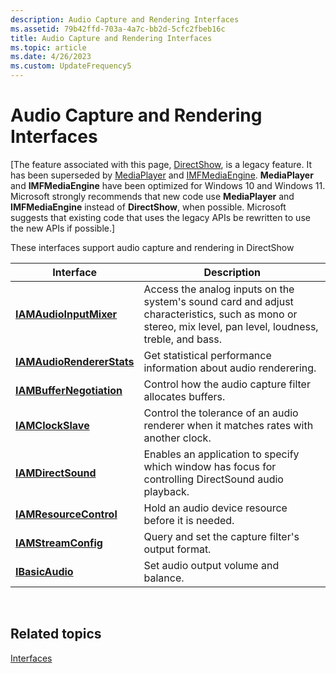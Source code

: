 ```yaml
---
description: Audio Capture and Rendering Interfaces
ms.assetid: 79b42ffd-703a-4a7c-bb2d-5cfc2fbeb16c
title: Audio Capture and Rendering Interfaces
ms.topic: article
ms.date: 4/26/2023
ms.custom: UpdateFrequency5
---
```


# Audio Capture and Rendering Interfaces

\[The feature associated with this page, [DirectShow](/windows/win32/directshow/directshow), is a legacy feature. It has been superseded by [MediaPlayer](/uwp/api/Windows.Media.Playback.MediaPlayer) and [IMFMediaEngine](/windows/win32/api/mfmediaengine/nn-mfmediaengine-imfmediaengine). **MediaPlayer** and **IMFMediaEngine** have been optimized for Windows 10 and Windows 11. Microsoft strongly recommends that new code use **MediaPlayer** and **IMFMediaEngine** instead of **DirectShow**, when possible. Microsoft suggests that existing code that uses the legacy APIs be rewritten to use the new APIs if possible.\]

These interfaces support audio capture and rendering in DirectShow



| Interface                                              | Description                                                                                                                                               |
|--------------------------------------------------------|-----------------------------------------------------------------------------------------------------------------------------------------------------------|
| [**IAMAudioInputMixer**](/windows/desktop/api/Strmif/nn-strmif-iamaudioinputmixer)       | Access the analog inputs on the system's sound card and adjust characteristics, such as mono or stereo, mix level, pan level, loudness, treble, and bass. |
| [**IAMAudioRendererStats**](/windows/desktop/api/Strmif/nn-strmif-iamaudiorendererstats) | Get statistical performance information about audio renderering.                                                                                          |
| [**IAMBufferNegotiation**](/windows/desktop/api/Strmif/nn-strmif-iambuffernegotiation)   | Control how the audio capture filter allocates buffers.                                                                                                   |
| [**IAMClockSlave**](/windows/desktop/api/Strmif/nn-strmif-iamclockslave)                 | Control the tolerance of an audio renderer when it matches rates with another clock.                                                                      |
| [**IAMDirectSound**](/previous-versions/windows/desktop/api/Amaudio/nn-amaudio-iamdirectsound)               | Enables an application to specify which window has focus for controlling DirectSound audio playback.                                                      |
| [**IAMResourceControl**](/windows/desktop/api/Strmif/nn-strmif-iamresourcecontrol)       | Hold an audio device resource before it is needed.                                                                                                        |
| [**IAMStreamConfig**](/windows/desktop/api/Strmif/nn-strmif-iamstreamconfig)             | Query and set the capture filter's output format.                                                                                                         |
| [**IBasicAudio**](/windows/desktop/api/Control/nn-control-ibasicaudio)                     | Set audio output volume and balance.                                                                                                                      |



 

## Related topics

<dl> <dt>

[Interfaces](interfaces.md)
</dt> </dl>

 

 



